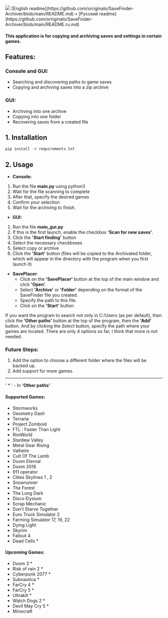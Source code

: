 <img src="https://img.shields.io/github/release/orriginalo/SaveFinder-Archiver"/>
[English readme](https://github.com/orriginalo/SaveFinder-Archiver/blob/main/README.md) • [Русский readme](https://github.com/orriginalo/SaveFinder-Archiver/blob/main/README.ru.md)

#### This application is for copying and archiving saves and settings in certain games.

## Features:
### Console and GUI:
- Searching and discovering paths to game saves
- Copying and archiving saves into a zip archive
### GUI:
- Archiving into one archive
- Copying into one folder
- Recovering saves from a created file

## 1. Installation
```python
pip install -r requirements.txt
```
## 2. Usage
- **Console:**
1) Run the file **main.py** using python3
2) Wait for the file scanning to complete
3) After that, specify the desired games
4) Confirm your selection
5) Wait for the archiving to finish.
  
- **GUI:**
1) Run the file **main_gui.py**
2) If this is the first launch, enable the checkbox **'Scan for new saves'**.
3) Click the **'Start finding'** button
4) Select the necessary checkboxes
5) Select copy or archive
6) Click the **'Start'** button (files will be copied to the Archivated folder, which will appear in the directory with the program when you first launch it)
- **SavePlacer**:
	- Click on the **'SavePlacer'** button at the top of the main window and click **'Open'**. 
	- Select **'Archive'** or **'Folder'** depending on the format of the SaveFinder file you created. 
	- Specify the path to this file. 
	- Click on the **'Start'** button


If you want the program to search not only in C:/Users (as per default), then click the **'Other paths'** button at the top of the program, then the **'Add'** button. And by clicking the *Select* button, specify the path where your games are located. There are only 4 options so far, I think that more is not needed.
### Future Steps:
1) Add the option to choose a different folder where the files will be backed up.
2) Add support for more games.
---
' * ' - In **'Other paths'**
#### Supported Games:
- Stormworks
- Geometry Dash
- Terraria
- Project Zomboid
- FTL : Faster Than Light
- RimWorld
- Stardew Valley
- Metal Gear Rising
- Valheim
- Cult Of The Lamb
- Doom Eternal
- Doom 2016
- 911 operator
- Cities Skylines 1 , 2
- Snowrunner
- The Forest
- The Long Dark
- Disco Elysium
- Scrap Mechanic
- Don't Starve Together
- Euro Truck Simulator 2
- Farming Simulator 17, 19, 22
- Dying Light
- Skyrim
- Fallout 4
- Dead Cells *
#### Upcoming Games:
- Doom 3 *
- Risk of rain 2 *
- Cyberpunk 2077 *
- Subnautica *
- FarCry 4 *
- FarCry 5 *
- Ultrakill *
- Watch Dogs 2 *
- Devil May Cry 5 *
- Minecraft
